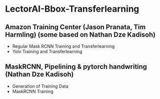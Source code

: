 # LectorAI-Bbox-Transferlearning

## Amazon Training Center (Jason Pranata, Tim Harmling) (some based on Nathan Dze Kadisoh)
- Regular Mask RCNN Training and Transferlearning
- Yolo Training and Transferlearning

## MaskRCNN, Pipelining & pytorch handwriting (Nathan Dze Kadisoh)
- Generation of Training Data
- MaskRCNN Training
